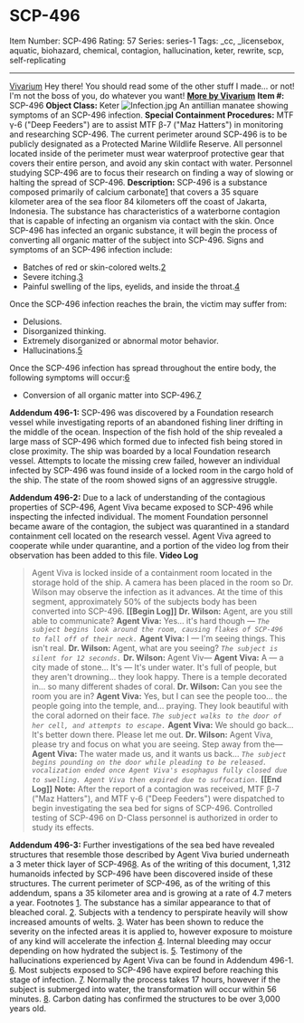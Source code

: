 # SCP-496
Item Number: SCP-496
Rating: 57
Series: series-1
Tags: _cc, _licensebox, aquatic, biohazard, chemical, contagion, hallucination, keter, rewrite, scp, self-replicating

---

[Vivarium](javascript:;)
Hey there! You should read some of the other stuff I made… or not!  
I'm not the boss of you, do whatever you want!
**[More by Vivarium](http://scp-wiki.wikidot.com/vivarium-s-word-hole)**
**Item #:** SCP-496
**Object Class:** Keter
![Infection.jpg](https://scp-wiki.wikidot.com/local--files/scp-496/Infection.jpg)
An antillian manatee showing symptoms of an SCP-496 infection.
**Special Containment Procedures:** MTF γ-6 ("Deep Feeders") are to assist MTF β-7 ("Maz Hatters") in monitoring and researching SCP-496. The current perimeter around SCP-496 is to be publicly designated as a Protected Marine Wildlife Reserve. All personnel located inside of the perimeter must wear waterproof protective gear that covers their entire person, and avoid any skin contact with water. Personnel studying SCP-496 are to focus their research on finding a way of slowing or halting the spread of SCP-496.
**Description:** SCP-496 is a substance composed primarily of calcium carbonate[1](javascript:;) that covers a 35 square kilometer area of the sea floor 84 kilometers off the coast of Jakarta, Indonesia. The substance has characteristics of a waterborne contagion that is capable of infecting an organism via contact with the skin. Once SCP-496 has infected an organic substance, it will begin the process of converting all organic matter of the subject into SCP-496.
Signs and symptoms of an SCP-496 infection include:
  * Batches of red or skin-colored welts.[2](javascript:;)
  * Severe itching.[3](javascript:;)
  * Painful swelling of the lips, eyelids, and inside the throat.[4](javascript:;)

Once the SCP-496 infection reaches the brain, the victim may suffer from:
  * Delusions.
  * Disorganized thinking.
  * Extremely disorganized or abnormal motor behavior.
  * Hallucinations.[5](javascript:;)

Once the SCP-496 infection has spread throughout the entire body, the following symptoms will occur:[6](javascript:;)
  * Conversion of all organic matter into SCP-496.[7](javascript:;)

  
**Addendum 496-1:** SCP-496 was discovered by a Foundation research vessel while investigating reports of an abandoned fishing liner drifting in the middle of the ocean. Inspection of the fish hold of the ship revealed a large mass of SCP-496 which formed due to infected fish being stored in close proximity.
The ship was boarded by a local Foundation research vessel. Attempts to locate the missing crew failed, however an individual infected by SCP-496 was found inside of a locked room in the cargo hold of the ship. The state of the room showed signs of an aggressive struggle.
  
**Addendum 496-2:** Due to a lack of understanding of the contagious properties of SCP-496, Agent Viva became exposed to SCP-496 while inspecting the infected individual. The moment Foundation personnel became aware of the contagion, the subject was quarantined in a standard containment cell located on the research vessel. Agent Viva agreed to cooperate while under quarantine, and a portion of the video log from their observation has been added to this file.
**Video Log**
> Agent Viva is locked inside of a containment room located in the storage hold of the ship. A camera has been placed in the room so Dr. Wilson may observe the infection as it advances. At the time of this segment, approximately 50% of the subjects body has been converted into SCP-496.
> **[[Begin Log]]**
> **Dr. Wilson:** Agent, are you still able to communicate?
> **Agent Viva:** Yes… it's hard though —
> _`The subject begins look around the room, causing flakes of SCP-496 to fall off of their neck.`_
> **Agent Viva:** I — I'm seeing things. This isn't real.
> **Dr. Wilson:** Agent, what are you seeing?
> _`The subject is silent for 12 seconds.`_
> **Dr. Wilson:** Agent Viv—
> **Agent Viva:** A — a city made of stone… It's — It's under water. It's full of people, but they aren't drowning… they look happy. There is a temple decorated in… so many different shades of coral.
> **Dr. Wilson:** Can you see the room you are in?
> **Agent Viva:** Yes, but I can see the people too… the people going into the temple, and… praying. They look beautiful with the coral adorned on their face.
> _`The subject walks to the door of her cell, and attempts to escape.`_
> **Agent Viva:** We should go back… It's better down there. Please let me out.
> **Dr. Wilson:** Agent Viva, please try and focus on what you are seeing. Step away from the—
> **Agent Viva:** The water made us, and it wants us back…
> _`The subject begins pounding on the door while pleading to be released. vocalization ended once Agent Viva's esophagus fully closed due to swelling. Agent Viva then expired due to suffocation.`_
> **[[End Log]]**
**Note:** After the report of a contagion was received, MTF β-7 ("Maz Hatters"), and MTF γ-6 ("Deep Feeders") were dispatched to begin investigating the sea bed for signs of SCP-496. Controlled testing of SCP-496 on D-Class personnel is authorized in order to study its effects.  
  
**Addendum 496-3:** Further investigations of the sea bed have revealed structures that resemble those described by Agent Viva buried underneath a 3 meter thick layer of SCP-496[8](javascript:;). As of the writing of this document, 1,312 humanoids infected by SCP-496 have been discovered inside of these structures. The current perimeter of SCP-496, as of the writing of this addendum, spans a 35 kilometer area and is growing at a rate of 4.7 meters a year.
Footnotes
[1](javascript:;). The substance has a similar appearance to that of bleached coral.
[2](javascript:;). Subjects with a tendency to perspirate heavily will show increased amounts of welts.
[3](javascript:;). Water has been shown to reduce the severity on the infected areas it is applied to, however exposure to moisture of any kind will accelerate the infection
[4](javascript:;). Internal bleeding may occur depending on how hydrated the subject is.
[5](javascript:;). Testimony of the hallucinations experienced by Agent Viva can be found in Addendum 496-1.
[6](javascript:;). Most subjects exposed to SCP-496 have expired before reaching this stage of infection.
[7](javascript:;). Normally the process takes 17 hours, however if the subject is submerged into water, the transformation will occur within 56 minutes.
[8](javascript:;). Carbon dating has confirmed the structures to be over 3,000 years old.